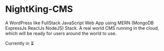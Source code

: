 # NightKing-CMS 

A WordPress like FullStack JavaScript Web App using MERN (MongoDB ExpressJs ReactJs NodeJS) Stack. A real world CMS running in the cloud, which will be ready for users around the world to use.

Currently in :hourglass_flowing_sand: 
